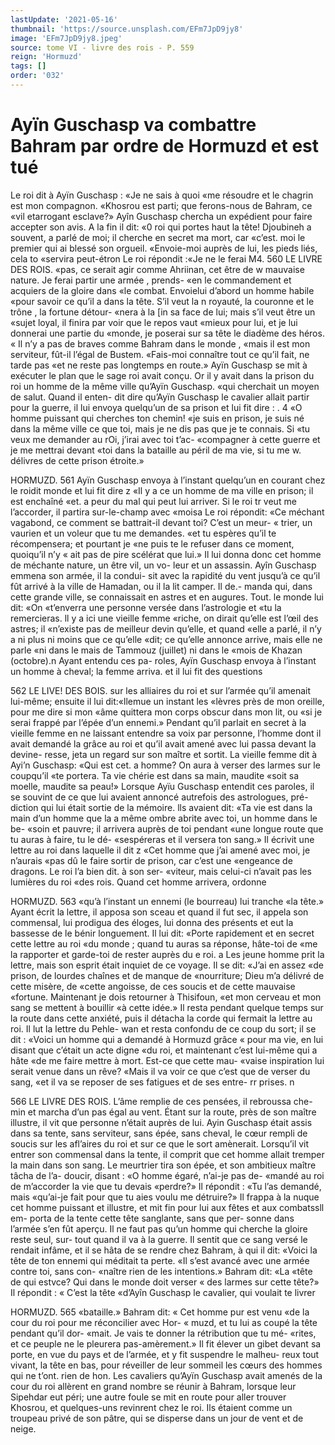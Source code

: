```yaml
---
lastUpdate: '2021-05-16'
thumbnail: 'https://source.unsplash.com/EFm7JpD9jy8'
image: 'EFm7JpD9jy8.jpeg'
source: tome VI - livre des rois - P. 559
reign: 'Hormuzd'
tags: []
order: '032'
---
```


# Ayïn Guschasp va combattre Bahram par ordre de Hormuzd et est tué

Le roi dit à Ayïn Guschasp : «Je ne sais à quoi «me résoudre et le chagrin est mon compagnon. «Khosrou est parti; que ferons-nous de Bahram, ce «vil etarrogant esclave?» Ayîn Guschasp chercha un expédient pour faire accepter son avis. A la fin il dit: «0 roi qui portes haut la tête! Djoubineh a souvent, a parlé de moi; il cherche en secret ma mort, car «c’est. moi le premier qui ai blessé son orgueil. «Envoie-moi auprès de lui, les pieds liés, cela to «servira peut-étron Le roi répondit :«Je ne le ferai
M4.
560 LE LIVRE DES ROIS.
«pas, ce serait agir comme Ahriinan, cet être de w mauvaise nature. Je ferai partir une armée , prends- «en le commandement et acquiers de la gloire dans «le combat. Envoielui d’abord un homme habile «pour savoir ce qu’il a dans la tête. S’il veut la
n royauté, la couronne et le trône , la fortune détour- «nera à la [in sa face de lui; mais s’il veut être un «sujet loyal, il finira par voir que le repos vaut «mieux pour lui, et je lui donnerai une partie du «monde, je poserai sur sa tête le diadème des héros.
« Il n’y a pas de braves comme Bahram dans le monde , «mais il est mon serviteur, fût-il l’égal de Bustem. «Fais-moi connaître tout ce qu’il fait, ne tarde pas
«et ne reste pas longtemps en route.»
Ayïn Guschasp se mit à exécuter le plan que le
sage roi avait conçu. Or il y avait dans la prison du roi un homme de la même ville qu’Ayïn Guschasp.
«qui cherchait un moyen de salut. Quand il enten- dit dire qu’Ayïn Guschasp le cavalier allait partir pour la guerre, il lui envoya quelqu’un de sa prison
et lui fit dire : . 4
«O homme puissant qui cherches ton chemin!
«je suis en prison, je suis né dans la même ville
ce que toi, mais je ne dis pas que je te connais. Si «tu veux me demander au rOi, j’irai avec toi t’ac-
«compagner à cette guerre et je me mettrai devant
«toi dans la bataille au péril de ma vie, si tu me w. délivres de cette prison étroite.»

HORMUZD. 561 Ayïn Guschasp envoya à l’instant quelqu’un en
courant chez le roidit monde et lui fit dire z «Il y a ce un homme de ma ville en prison; il est enchaîné
«et. a peur du mal qui peut lui arriver. Si le roi tr veut me l’accorder, il partira sur-le-champ avec «moisa Le roi répondit: «Ce méchant vagabond,
ce comment se battrait-il devant toi? C’est un meur-
« trier, un vaurien et un voleur que tu me demandes.
«et tu espères qu’il te récompensera; et pourtant je
«ne puis te le refuser dans ce moment, quoiqu’il n’y
« ait pas de pire scélérat que lui.» Il lui donna donc
cet homme de méchante nature, un être vil, un vo-
leur et un assassin.
Ayîn Guschasp emmena son armée, il la condui-
sit avec la rapidité du vent jusqu’à ce qu’il fût arrivé
à la ville de Hamadan, ou il la lit camper. Il de.- manda qui, dans cette grande ville, se connaissait en astres et en augures. Tout. le monde lui dit: «On
«t’enverra une personne versée dans l’astrologie et
«tu la remercieras. ll y a ici une vieille femme «riche, on dirait qu’elle est l’œil des astres; il «n’existe pas de meilleur devin qu’elle, et quand
«elle a parlé, il n’y a ni plus ni moins que ce qu’elle
«dit; ce qu’elle annonce arrive, mais elle ne parle
«ni dans le mais de Tammouz (juillet) ni dans le «mois de Khazan (octobre).n Ayant entendu ces pa- roles, Ayïn Guschasp envoya à l’instant un homme
à cheval; la femme arriva. et il lui fit des questions

562 LE LIVE! DES BOIS.
sur les alliaires du roi et sur l’armée qu’il amenait
lui-même; ensuite il lui dit:«llemue un instant les
«lèvres près de mon oreille, pour me dire si mon
«âme quittera mon corps obscur dans mon lit, ou «si je serai frappé par l’épée d’un ennemi.»
Pendant qu’il parlait en secret à la vieille femme
en ne laissant entendre sa voix par personne, l’homme dont il avait demandé la grâce au roi et
qu’il avait amené avec lui passa devant la devine- resse, jeta un regard sur son maître et sortit. La vieille femme dit à Ayi’n Guschasp: «Qui est cet.
a homme? On aura à verser des larmes sur le coupqu’il
«te portera. Ta vie chérie est dans sa main, maudite «soit sa moelle, maudite sa peau!» Lorsque Ayïu Guschasp entendit ces paroles, il se souvint de ce que lui avaient annoncé autrefois des astrologues, pré- diction qui lui était sortie de la mémoire. lls avaient
dit: «Ta vie est dans la main d’un homme que la
a même ombre abrite avec toi, un homme dans le be- «soin et pauvre; il arrivera auprès de toi pendant «une longue route que tu auras à faire, tu le dé- «sespéreras et il versera ton sang.»
Il écrivit une lettre au roi dans laquelle il dit z «Cet homme que j’ai amené avec moi, je n’aurais
«pas dû le faire sortir de prison, car c’est une «engeance de dragons. Le roi l’a bien dit. à son ser- «viteur, mais celui-ci n’avait pas les lumières du roi «des rois. Quand cet homme arrivera, ordonne

HORMUZD. 563 «qu’à l’instant un ennemi (le bourreau) lui tranche
«la tête.» Ayant écrit la lettre, il apposa son sceau
et quand il fut sec, il appela son commensal, lui prodigua des éloges, lui donna des présents et eut
la bassesse de le bénir longuement. Il lui dit: «Porte rapidement et en secret cette lettre au roi «du monde ; quand tu auras sa réponse, hâte-toi de «me la rapporter et garde-toi de rester auprès du e roi. a
Les jeune homme prit la lettre, mais son esprit était inquiet de ce voyage. Il se dit: «J’ai en assez
«de prison, de lourdes chaînes et de manque de «nourriture; Dieu m’a délivré de cette misère, de
«cette angoisse, de ces soucis et de cette mauvaise «fortune. Maintenant je dois retourner à Thisifoun, «et mon cerveau et mon sang se mettent à bouillir «à cette idée.» Il resta pendant quelque temps sur la route dans cette anxiété, puis il détacha la corde
qui fermait la lettre au roi. Il lut la lettre du Pehle- wan et resta confondu de ce coup du sort; il se dit : «Voici un homme qui a demandé à Hormuzd grâce
« pour ma vie, en lui disant que c’était un acte digne
«du roi, et maintenant c’est lui-même qui a hâte
«de me faire mettre à mort. Est-ce que cette mau- «vaise inspiration lui serait venue dans un rêve? «Mais il va voir ce que c’est que de verser du sang,
«et il va se reposer de ses fatigues et de ses entre- rr prises. n

566 LE LIVRE DES ROIS.
L’âme remplie de ces pensées, il rebroussa che-
min et marcha d’un pas égal au vent. Étant sur la route, près de son maître illustre, il vit que personne n’était auprès de lui. Ayin Guschasp était assis dans
sa tente, sans serviteur, sans épée, sans cheval, le
cœur rempli de soucis sur les afl’aires du roi et sur
ce que le sort amènerait. Lorsqu’il vit entrer son
commensal dans la tente, il comprit que cet homme
allait tremper la main dans son sang. Le meurtrier tira son épée, et son ambitieux maître tâcha de l’a-
doucir, disant : «O homme égaré, n’ai-je pas de- «mandé au roi de m’accorder la vie que tu devais «perdre?» Il répondit : «Tu l’as demandé, mais «qu’ai-je fait pour que tu aies voulu me détruire?»
Il frappa à la nuque cet homme puissant et illustre, et mit fin pour lui aux fêtes et aux combatssll em- porta de la tente cette tête sanglante, sans que per- sonne dans l’armée s’en fût aperçu. Il ne faut pas
qu’un homme qui cherche la gloire reste seul, sur- tout quand il va à la guerre.
Il sentit que ce sang versé le rendait infâme, et il se hâta de se rendre chez Bahram, à qui il dit: «Voici la tête de ton ennemi qui méditait ta perte. «Il s’est avancé avec une armée contre toi, sans con- «naître rien de les intentions.» Bahram dit: «La «tête de qui estvce? Qui dans le monde doit verser « des larmes sur cette tête?» Il répondit : « C’est la tête «d’Ayîn Guschasp le cavalier, qui voulait te livrer

HORMUZD. 565 «bataille.» Bahram dit: « Cet homme pur est venu
«de la cour du roi pour me réconcilier avec Hor- « muzd, et tu lui as coupé la tête pendant qu’il dor- «mait. Je vais te donner la rétribution que tu mé- «rites, et ce peuple ne le pleurera pas-amèrement.» Il fit élever un gibet devant sa porte, en vue du pays et de l’armée, et y fit suspendre le malheu- reux tout vivant, la tête en bas, pour réveiller de leur sommeil les cœurs des hommes qui ne t’ont. rien de hon.
Les cavaliers qu’Ayïn Guschasp avait amenés de la
cour du roi allèrent en grand nombre se réunir à Bahram, lorsque leur Sipehdar eut péri; une autre foule se mit en route pour aller trouver Khosrou, et quelques-uns revinrent chez le roi. Ils étaient comme un troupeau privé de son pâtre, qui se disperse dans un jour de vent et de neige.
